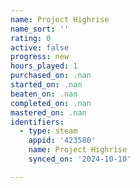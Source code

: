 ```yaml
---
name: Project Highrise
name_sort: ''
rating: 0
active: false
progress: new
hours_played: 1
purchased_on: .nan
started_on: .nan
beaten_on: .nan
completed_on: .nan
mastered_on: .nan
identifiers:
  - type: steam
    appid: '423580'
    name: Project Highrise
    synced_on: '2024-10-10'

---
```

